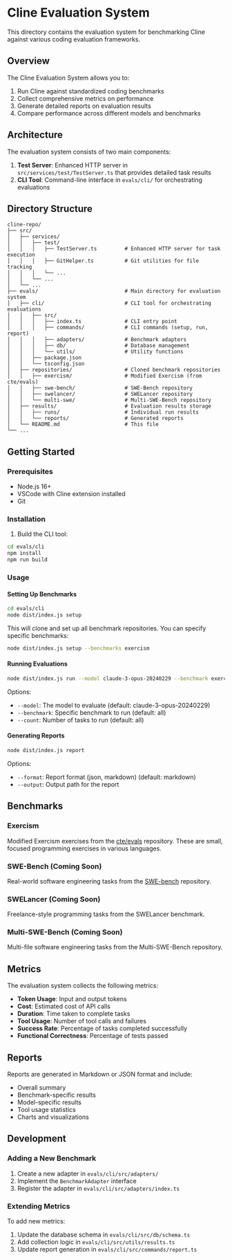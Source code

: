 # Cline Evaluation System

This directory contains the evaluation system for benchmarking Cline against various coding evaluation frameworks.

## Overview

The Cline Evaluation System allows you to:

1. Run Cline against standardized coding benchmarks
2. Collect comprehensive metrics on performance
3. Generate detailed reports on evaluation results
4. Compare performance across different models and benchmarks

## Architecture

The evaluation system consists of two main components:

1. **Test Server**: Enhanced HTTP server in `src/services/test/TestServer.ts` that provides detailed task results
2. **CLI Tool**: Command-line interface in `evals/cli/` for orchestrating evaluations

## Directory Structure

```
cline-repo/
├── src/
│   ├── services/
│   │   ├── test/
│   │   │   ├── TestServer.ts         # Enhanced HTTP server for task execution
│   │   │   ├── GitHelper.ts          # Git utilities for file tracking
│   │   │   └── ...
│   │   └── ...
│   └── ...
├── evals/                            # Main directory for evaluation system
│   ├── cli/                          # CLI tool for orchestrating evaluations
│   │   ├── src/
│   │   │   ├── index.ts              # CLI entry point
│   │   │   ├── commands/             # CLI commands (setup, run, report)
│   │   │   ├── adapters/             # Benchmark adapters
│   │   │   ├── db/                   # Database management
│   │   │   └── utils/                # Utility functions
│   │   ├── package.json
│   │   └── tsconfig.json
│   ├── repositories/                 # Cloned benchmark repositories
│   │   ├── exercism/                 # Modified Exercism (from cte/evals)
│   │   ├── swe-bench/                # SWE-Bench repository
│   │   ├── swelancer/                # SWELancer repository
│   │   └── multi-swe/                # Multi-SWE-Bench repository
│   ├── results/                      # Evaluation results storage
│   │   ├── runs/                     # Individual run results
│   │   └── reports/                  # Generated reports
│   └── README.md                     # This file
└── ...
```

## Getting Started

### Prerequisites

- Node.js 16+
- VSCode with Cline extension installed
- Git

### Installation

1. Build the CLI tool:

```bash
cd evals/cli
npm install
npm run build
```

### Usage

#### Setting Up Benchmarks

```bash
cd evals/cli
node dist/index.js setup
```

This will clone and set up all benchmark repositories. You can specify specific benchmarks:

```bash
node dist/index.js setup --benchmarks exercism
```

#### Running Evaluations

```bash
node dist/index.js run --model claude-3-opus-20240229 --benchmark exercism
```

Options:
- `--model`: The model to evaluate (default: claude-3-opus-20240229)
- `--benchmark`: Specific benchmark to run (default: all)
- `--count`: Number of tasks to run (default: all)

#### Generating Reports

```bash
node dist/index.js report
```

Options:
- `--format`: Report format (json, markdown) (default: markdown)
- `--output`: Output path for the report

## Benchmarks

### Exercism

Modified Exercism exercises from the [cte/evals](https://github.com/cte/evals) repository. These are small, focused programming exercises in various languages.

### SWE-Bench (Coming Soon)

Real-world software engineering tasks from the [SWE-bench](https://github.com/SWE-bench/SWE-bench) repository.

### SWELancer (Coming Soon)

Freelance-style programming tasks from the SWELancer benchmark.

### Multi-SWE-Bench (Coming Soon)

Multi-file software engineering tasks from the Multi-SWE-Bench repository.

## Metrics

The evaluation system collects the following metrics:

- **Token Usage**: Input and output tokens
- **Cost**: Estimated cost of API calls
- **Duration**: Time taken to complete tasks
- **Tool Usage**: Number of tool calls and failures
- **Success Rate**: Percentage of tasks completed successfully
- **Functional Correctness**: Percentage of tests passed

## Reports

Reports are generated in Markdown or JSON format and include:

- Overall summary
- Benchmark-specific results
- Model-specific results
- Tool usage statistics
- Charts and visualizations

## Development

### Adding a New Benchmark

1. Create a new adapter in `evals/cli/src/adapters/`
2. Implement the `BenchmarkAdapter` interface
3. Register the adapter in `evals/cli/src/adapters/index.ts`

### Extending Metrics

To add new metrics:

1. Update the database schema in `evals/cli/src/db/schema.ts`
2. Add collection logic in `evals/cli/src/utils/results.ts`
3. Update report generation in `evals/cli/src/commands/report.ts`
